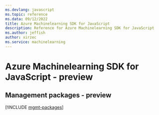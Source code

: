 ```yaml
---
ms.devlang: javascript
ms.topic: reference
ms.data: 09/12/2022
title: Azure Machinelearning SDK for JavaScript
description: Reference for Azure Machinelearning SDK for JavaScript
ms.author: jeffish
author: xirzec
ms.service: machinelearning
---
```

# Azure Machinelearning SDK for JavaScript - preview

## Management packages - preview
[!INCLUDE [mgmt-packages](machinelearning-mgmt-index.md)]